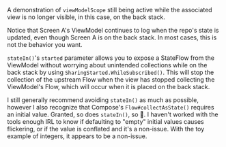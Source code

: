 A demonstration of `viewModelScope` still being active while the associated
view is no longer visible, in this case, on the back stack.

Notice that Screen A's ViewModel continues to log when the repo's state is updated,
even though Screen A is on the back stack. In most cases, this is not the behavior
you want.

`stateIn()`'s `started` parameter allows you to expose a StateFlow from the ViewModel
without worrying about unintended collections while on the back stack by using
`SharingStarted.WhileSubscribed()`. This will stop the collection of the upstream
Flow when the view has stopped collecting the ViewModel's Flow, which will occur when
it is placed on the back stack.

I still generally recommend avoiding `stateIn()` as much as possible, however I also
recognize that Compose's `Flow#collectAsState()` requires an initial value. Granted,
so does `stateIn()`, so 🤷. I haven't worked with the tools enough IRL to know if 
defaulting to "empty" initial values causes flickering, or if the value is conflated
and it's a non-issue. With the toy example of integers, it appears to be a 
non-issue.
